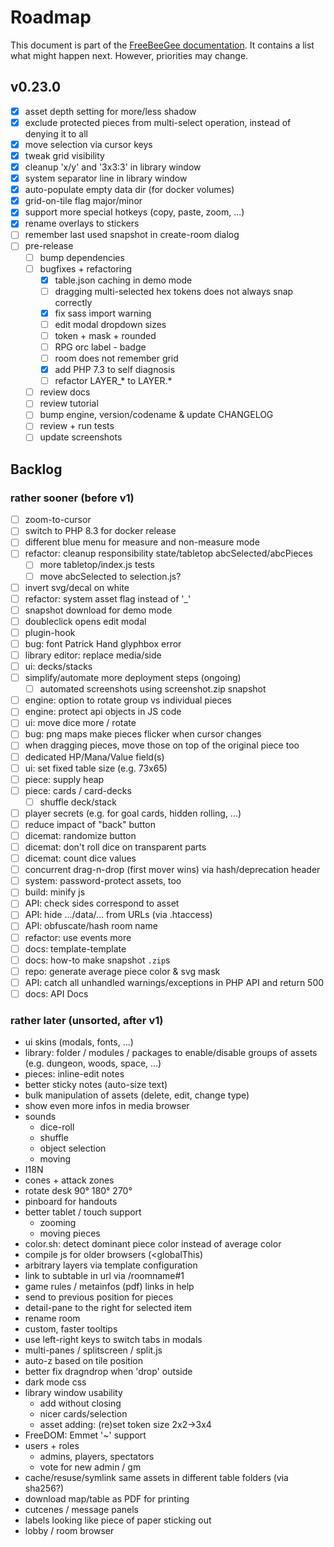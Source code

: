 # Roadmap

This document is part of the [FreeBeeGee documentation](DOCS.md). It contains a list what might happen next. However, priorities may change.

## v0.23.0

* [X] asset depth setting for more/less shadow
* [X] exclude protected pieces from multi-select operation, instead of denying it to all
* [X] move selection via cursor keys
* [X] tweak grid visibility
* [X] cleanup 'x/y' and '3x3:3' in library window
* [X] system separator line in library window
* [X] auto-populate empty data dir (for docker volumes)
* [X] grid-on-tile flag major/minor
* [X] support more special hotkeys (copy, paste, zoom, ...)
* [X] rename overlays to stickers
* [ ] remember last used snapshot in create-room dialog
* [ ] pre-release
  * [ ] bump dependencies
  * [ ] bugfixes + refactoring
    * [X] table.json caching in demo mode
    * [ ] dragging multi-selected hex tokens does not always snap correctly
    * [X] fix sass import warning
    * [ ] edit modal dropdown sizes
    * [ ] token + mask + rounded
    * [ ] RPG orc label - badge
    * [ ] room does not remember grid
    * [X] add PHP 7.3 to self diagnosis
    * [ ] refactor LAYER_* to LAYER.*
  * [ ] review docs
  * [ ] review tutorial
  * [ ] bump engine, version/codename & update CHANGELOG
  * [ ] review + run tests
  * [ ] update screenshots

## Backlog

### rather sooner (before v1)

* [ ] zoom-to-cursor
* [ ] switch to PHP 8.3 for docker release
* [ ] different blue menu for measure and non-measure mode
* [ ] refactor: cleanup responsibility state/tabletop abcSelected/abcPieces
  * [ ] more tabletop/index.js tests
  * [ ] move abcSelected to selection.js?
* [ ] invert svg/decal on white
* [ ] refactor: system asset flag instead of '_'
* [ ] snapshot download for demo mode
* [ ] doubleclick opens edit modal
* [ ] plugin-hook
* [ ] bug: font Patrick Hand glyphbox error
* [ ] library editor: replace media/side
* [ ] ui: decks/stacks
* [ ] simplify/automate more deployment steps (ongoing)
  * [ ] automated screenshots using screenshot.zip snapshot
* [ ] engine: option to rotate group vs individual pieces
* [ ] engine: protect api objects in JS code
* [ ] ui: move dice more / rotate
* [ ] bug: png maps make pieces flicker when cursor changes
* [ ] when dragging pieces, move those on top of the original piece too
* [ ] dedicated HP/Mana/Value field(s)
* [ ] ui: set fixed table size (e.g. 73x65)
* [ ] piece: supply heap
* [ ] piece: cards / card-decks
  * [ ] shuffle deck/stack
* [ ] player secrets (e.g. for goal cards, hidden rolling, ...)
* [ ] reduce impact of "back" button
* [ ] dicemat: randomize button
* [ ] dicemat: don't roll dice on transparent parts
* [ ] dicemat: count dice values
* [ ] concurrent drag-n-drop (first mover wins) via hash/deprecation header
* [ ] system: password-protect assets, too
* [ ] build: minify js
* [ ] API: check sides correspond to asset
* [ ] API: hide .../data/... from URLs (via .htaccess)
* [ ] API: obfuscate/hash room name
* [ ] refactor: use events more
* [ ] docs: template-template
* [ ] docs: how-to make snapshot `.zip`s
* [ ] repo: generate average piece color & svg mask
* [ ] API: catch all unhandled warnings/exceptions in PHP API and return 500
* [ ] docs: API Docs

### rather later (unsorted, after v1)

* ui skins (modals, fonts, ...)
* library: folder / modules / packages to enable/disable groups of assets (e.g. dungeon, woods, space, ...)
* pieces: inline-edit notes
* better sticky notes (auto-size text)
* bulk manipulation of assets (delete, edit, change type)
* show even more infos in media browser
* sounds
  * dice-roll
  * shuffle
  * object selection
  * moving
* I18N
* cones + attack zones
* rotate desk 90° 180° 270°
* pinboard for handouts
* better tablet / touch support
  * zooming
  * moving pieces
* color.sh: detect dominant piece color instead of average color
* compile js for older browsers (<globalThis)
* arbitrary layers via template configuration
* link to subtable in url via /roomname#1
* game rules / metainfos (pdf) links in help
* send to previous position for pieces
* detail-pane to the right for selected item
* rename room
* custom, faster tooltips
* use left-right keys to switch tabs in modals
* multi-panes / splitscreen / split.js
* auto-z based on tile position
* better fix dragndrop when 'drop' outside
* dark mode css
* library window usability
  * add without closing
  * nicer cards/selection
  * asset adding: (re)set token size 2x2->3x4
* FreeDOM: Emmet '~' support
* users + roles
  * admins, players, spectators
  * vote for new admin / gm
* cache/resuse/symlink same assets in different table folders (via sha256?)
* download map/table as PDF for printing
* cutcenes / message panels
* labels looking like piece of paper sticking out
* lobby / room browser
